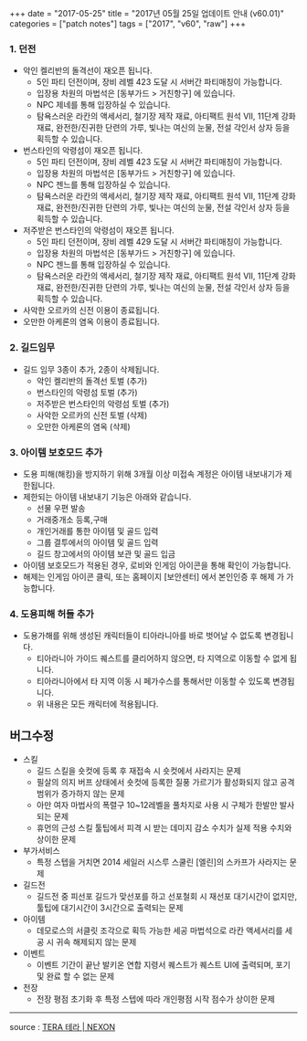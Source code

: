 +++
date = "2017-05-25"
title = "2017년 05월 25일 업데이트 안내 (v60.01)"
categories = ["patch notes"]
tags = ["2017", "v60", "raw"]
+++

### 1. 던전
- 악인 켈리반의 돌격선이 재오픈 됩니다.
  - 5인 파티 던전이며, 장비 레벨 423 도달 시 서버간 파티매칭이 가능합니다.
  - 입장용 차원의 마법석은 [동부가드 > 거친항구] 에 있습니다.
  - NPC 제네를 통해 입장하실 수 있습니다.
  - 탐욕스러운 라칸의 액세서리, 철기장 제작 재료, 아티팩트 원석 VII, 11단계 강화재료, 완전한/진귀한 단련의 가루, 빛나는 여신의 눈물, 전설 각인서 상자 등을 획득할 수 있습니다.
- 번스타인의 악령섬이 재오픈 됩니다.
  - 5인 파티 던전이며, 장비 레벨 423 도달 시 서버간 파티매칭이 가능합니다.
  - 입장용 차원의 마법석은 [동부가드 > 거친항구] 에 있습니다.
  - NPC 젠느를 통해 입장하실 수 있습니다.
  - 탐욕스러운 라칸의 액세서리, 철기장 제작 재료, 아티팩트 원석 VII, 11단계 강화재료, 완전한/진귀한 단련의 가루, 빛나는 여신의 눈물, 전설 각인서 상자 등을 획득할 수 있습니다.
- 저주받은 번스타인의 악령섬이 재오픈 됩니다.
  - 5인 파티 던전이며, 장비 레벨 429 도달 시 서버간 파티매칭이 가능합니다.
  - 입장용 차원의 마법석은 [동부가드 > 거친항구] 에 있습니다.
  - NPC 젠느를 통해 입장하실 수 있습니다.
  - 탐욕스러운 라칸의 액세서리, 철기장 제작 재료, 아티팩트 원석 VII, 11단계 강화재료, 완전한/진귀한 단련의 가루, 빛나는 여신의 눈물, 전설 각인서 상자 등을 획득할 수 있습니다.
- 사악한 오르카의 신전 이용이 종료됩니다.
- 오만한 아케론의 염옥 이용이 종료됩니다.

### 2. 길드임무
- 길드 임무 3종이 추가, 2종이 삭제됩니다.
  - 악인 켈리반의 돌격선 토벌 (추가)
  - 번스타인의 악령섬 토벌 (추가)
  - 저주받은 번스타인의 악령섬 토벌 (추가)
  - 사악한 오르카의 신전 토벌 (삭제)
  - 오만한 아케론의 염옥 (삭제)

### 3. 아이템 보호모드 추가
- 도용 피해(해킹)을 방지하기 위해 3개월 이상 미접속 계정은 아이템 내보내기가 제한됩니다.
- 제한되는 아이템 내보내기 기능은 아래와 같습니다.
  - 선물 우편 발송
  - 거래중개소 등록,구매
  - 개인거래를 통한 아이템 및 골드 입력
  - 그룹 결투에서의 아이템 및 골드 입력
  - 길드 창고에서의 아이템 보관 및 골드 입금
- 아이템 보호모드가 적용된 경우, 로비와 인게임 아이콘을 통해 확인이 가능합니다.
- 해제는 인게임 아이콘 클릭, 또는 홈페이지 [보안센터] 에서 본인인증 후 해제 가 가능합니다.

### 4. 도용피해 허들 추가
- 도용가해를 위해 생성된 캐릭터들이 티아라니아를 바로 벗어날 수 없도록 변경됩니다.
  - 티아라니아 가이드 퀘스트를 클리어하지 않으면, 타 지역으로 이동할 수 없게 됩니다.
  - 티아라니아에서 타 지역 이동 시 페가수스를 통해서만 이동할 수 있도록 변경됩니다.
  - 위 내용은 모든 캐릭터에 적용됩니다.

## 버그수정

- 스킬
  - 길드 스킬을 숏컷에 등록 후 재접속 시 숏컷에서 사라지는 문제
  - 필살의 의지 버프 상태에서 숏컷에 등록한 질풍 가르기가 활성화되지 않고 공격 범위가 증가하지 않는 문제
  - 아만 여자 마법사의 폭렬구 10~12레벨을 풀차지로 사용 시 구체가 한발만 발사되는 문제
  - 휴먼의 근성 스킬 툴팁에서 피격 시 받는 데미지 감소 수치가 실제 적용 수치와 상이한 문제
- 부가서비스
  - 특정 스텝을 거치면 2014 세일러 시스루 스쿨린 [엘린]의 스카프가 사라지는 문제
- 길드전
  - 길드전 중 피선포 길드가 맞선포를 하고 선포철회 시 재선포 대기시간이 없지만,
툴팁에 대기시간이 3시간으로 출력되는 문제
- 아이템
  - 데모로스의 서클릿 조각으로 획득 가능한 세공 마법석으로 라칸 액세서리를 세공 시 귀속 해제되지 않는 문제
- 이벤트
  - 이벤트 기간이 끝난 발키온 연합 지령서 퀘스트가 퀘스트 UI에 출력되며, 포기 및 완료 할 수 없는 문제
- 전장
  - 전장 평점 초기화 후 특정 스텝에 따라 개인평점 시작 점수가 상이한 문제

----

source : [TERA 테라 | NEXON](http://tera.nexon.com/news/update/view.aspx?n4articlesn=279)
